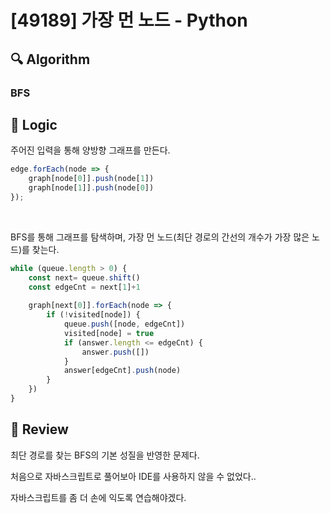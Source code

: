 # [49189] 가장 먼 노드 - Python

## :mag: Algorithm

### BFS

## :round_pushpin: Logic

주어진 입력을 통해 양방향 그래프를 만든다.

```js
edge.forEach(node => {
    graph[node[0]].push(node[1])
    graph[node[1]].push(node[0])
});
```

<br />

BFS를 통해 그래프를 탐색하며, 가장 먼 노드(최단 경로의 간선의 개수가 가장 많은 노드)를 찾는다.

```js
while (queue.length > 0) {
    const next= queue.shift()
    const edgeCnt = next[1]+1
    
    graph[next[0]].forEach(node => {
        if (!visited[node]) {
            queue.push([node, edgeCnt])
            visited[node] = true
            if (answer.length <= edgeCnt) {
                answer.push([])
            }
            answer[edgeCnt].push(node)
        }
    })
}
```

## :memo: Review

최단 경로를 찾는 BFS의 기본 성질을 반영한 문제다.

처음으로 자바스크립트로 풀어보아 IDE를 사용하지 않을 수 없었다..

자바스크립트를 좀 더 손에 익도록 연습해야겠다.